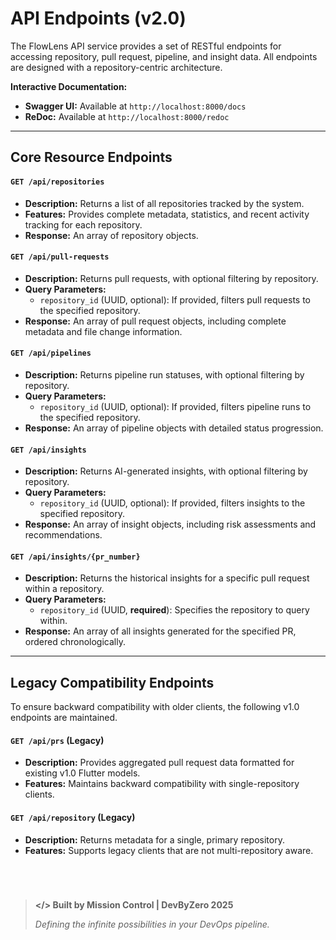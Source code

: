 # API Endpoints (v2.0)

The FlowLens API service provides a set of RESTful endpoints for accessing repository, pull request, pipeline, and insight data. All endpoints are designed with a repository-centric architecture.

**Interactive Documentation:**
- **Swagger UI:** Available at `http://localhost:8000/docs`
- **ReDoc:** Available at `http://localhost:8000/redoc`

---

## Core Resource Endpoints

#### `GET /api/repositories`
- **Description:** Returns a list of all repositories tracked by the system.
- **Features:** Provides complete metadata, statistics, and recent activity tracking for each repository.
- **Response:** An array of repository objects.

#### `GET /api/pull-requests`
- **Description:** Returns pull requests, with optional filtering by repository.
- **Query Parameters:**
  - `repository_id` (UUID, optional): If provided, filters pull requests to the specified repository.
- **Response:** An array of pull request objects, including complete metadata and file change information.

#### `GET /api/pipelines`
- **Description:** Returns pipeline run statuses, with optional filtering by repository.
- **Query Parameters:**
  - `repository_id` (UUID, optional): If provided, filters pipeline runs to the specified repository.
- **Response:** An array of pipeline objects with detailed status progression.

#### `GET /api/insights`
- **Description:** Returns AI-generated insights, with optional filtering by repository.
- **Query Parameters:**
  - `repository_id` (UUID, optional): If provided, filters insights to the specified repository.
- **Response:** An array of insight objects, including risk assessments and recommendations.

#### `GET /api/insights/{pr_number}`
- **Description:** Returns the historical insights for a specific pull request within a repository.
- **Query Parameters:**
  - `repository_id` (UUID, **required**): Specifies the repository to query within.
- **Response:** An array of all insights generated for the specified PR, ordered chronologically.

---

## Legacy Compatibility Endpoints

To ensure backward compatibility with older clients, the following v1.0 endpoints are maintained.

#### `GET /api/prs` (Legacy)
- **Description:** Provides aggregated pull request data formatted for existing v1.0 Flutter models.
- **Features:** Maintains backward compatibility with single-repository clients.

#### `GET /api/repository` (Legacy)
- **Description:** Returns metadata for a single, primary repository.
- **Features:** Supports legacy clients that are not multi-repository aware.


</br>

> #
>
> **</> Built by Mission Control | DevByZero 2025**
>
> *Defining the infinite possibilities in your DevOps pipeline.*
> ##